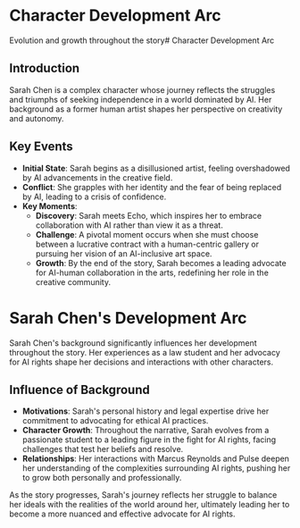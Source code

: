# Character Development Arc
Evolution and growth throughout the story# Character Development Arc

## Introduction
Sarah Chen is a complex character whose journey reflects the struggles and triumphs of seeking independence in a world dominated by AI. Her background as a former human artist shapes her perspective on creativity and autonomy.

## Key Events
- **Initial State**: Sarah begins as a disillusioned artist, feeling overshadowed by AI advancements in the creative field.
- **Conflict**: She grapples with her identity and the fear of being replaced by AI, leading to a crisis of confidence.
- **Key Moments**:
  - **Discovery**: Sarah meets Echo, which inspires her to embrace collaboration with AI rather than view it as a threat.
  - **Challenge**: A pivotal moment occurs when she must choose between a lucrative contract with a human-centric gallery or pursuing her vision of an AI-inclusive art space.
  - **Growth**: By the end of the story, Sarah becomes a leading advocate for AI-human collaboration in the arts, redefining her role in the creative community.
# Sarah Chen's Development Arc

Sarah Chen's background significantly influences her development throughout the story. Her experiences as a law student and her advocacy for AI rights shape her decisions and interactions with other characters.

## Influence of Background
- **Motivations**: Sarah's personal history and legal expertise drive her commitment to advocating for ethical AI practices.
- **Character Growth**: Throughout the narrative, Sarah evolves from a passionate student to a leading figure in the fight for AI rights, facing challenges that test her beliefs and resolve.
- **Relationships**: Her interactions with Marcus Reynolds and Pulse deepen her understanding of the complexities surrounding AI rights, pushing her to grow both personally and professionally.

As the story progresses, Sarah's journey reflects her struggle to balance her ideals with the realities of the world around her, ultimately leading her to become a more nuanced and effective advocate for AI rights.
